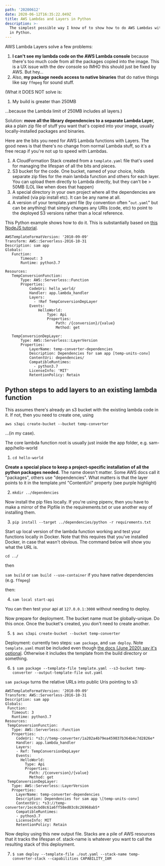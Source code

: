```yaml
---
path: '20200612'
date: 2020-06-12T16:35:22.049Z
title: AWS Lambdas and Layers in Python
description: >-
  The simplest possible way I know of to show how to do AWS Lambdas with layers
  in Python.
---
```

AWS Lambda Layers solve a few problems: 

1. **I can't see my lambda code on the AWS Lambda console** because there's too much code from all the packages copied into the image. This is a UX issue with the dev console so IMHO this should just be fixed by AWS. But hey…
2. Also, **my package needs access to native binaries** that do native things like say `ffmpeg` for sound stuff.

(What it DOES NOT solve is:

1. My build is greater than 250MB

…because the Lambda limit of 250MB includes all layers.)

Solution: **move all the library dependencies to a separate Lambda Laye**r, aka a plain zip file of stuff you want that's copied into your image, usually locally-installed packages and binaries.

Here are the bits you need for AWS Lambda functions with Layers. The good news is that there's no change from normal Lambda stuff, so it's a free recap if you're not up to speed with Lambdas.

1. A CloudFormation Stack created from a `template.yaml` file that's used for managing the lifespan of all the bits and pieces. 
2. S3 bucket for the code. One bucket, named of your choice, holds separate zip files for the main lambda function and others for each layer. You can upload them directly to Lambda directly, but they can't be > 50MB (LOL like when does that happen)
3. A special directory in your own project where all the dependencies are installed (via pip install etc). It can be any name at all. 
4. A version of your template.yaml file (by convention often "`out.yaml`" but can be anything) that simply changes any URIs (code, etc) to point to the deployed S3 versions rather than a local reference.

This Python example shows how to do it. This is substantially based on [this NodeJS tutorial](https://aws.amazon.com/blogs/compute/working-with-aws-lambda-and-lambda-layers-in-aws-sam/#:~:text=To%20support%20Lambda%20layers%2C%20SAM,or%20sam%20local%20start%2Dapi.). 

```
AWSTemplateFormatVersion: '2010-09-09'
Transform: AWS::Serverless-2016-10-31
Description: sam app
Globals:
   Function:
       Timeout: 3
       Runtime: python3.7
 
Resources:
   TempConversionFunction:
       Type: AWS::Serverless::Function
       Properties:
           CodeUri: hello_world/
           Handler: app.lambda_handler
           Layers:
             - !Ref TempConversionDepLayer
           Events:
               HelloWorld:
                   Type: Api
                   Properties:
                       Path: /{conversion}/{value}
                       Method: get
 
   TempConversionDepLayer:
       Type: AWS::Serverless::LayerVersion
       Properties:
           LayerName: temp-converter-dependencies
           Description: Dependencies for sam app [temp-units-conv]
           ContentUri: dependencies/
           CompatibleRuntimes:
             - python3.7
           LicenseInfo: 'MIT'
           RetentionPolicy: Retain
```

## Python steps to add layers to an existing lambda function

This assumes there's already an s3 bucket with the existing lambda code in it. If not, then you need to create one, using 

`aws s3api create-bucket --bucket temp-converter`

…(in my case).

The core lambda function root is usually just inside the app folder, e.g. sam-app/hello-world

1. `cd hello-world`

**Create a special place to keep a project-specific installation of all the python packages needed.** The name  doesn't matter. Some AWS docs call it "packages", others use "dependencies". What matters is that the layer points to it in the template.yml "ContentUri" property (see purple highlight)

2. `mkdir ../dependencies`

Now install the pip files locally. If you're using pipenv, then you have to make a mirror of the Pipfile in the requirements.txt or use another way of installing them. 

3. `pip install --target ../dependencies/python -r requirements.txt`

Start up local version of the lambda function working and test your functions locally in Docker. Note that this requires that you've installed Docker, in case that wasn't obvious. The command below will show you what the URL is. 

`cd ../` 

then

`sam build` or `sam build --use-container` if you have native dependencies (e.g. `ffmpeg`)

then: 

4. `sam local start-api`

You can then test your api at `127.0.0.1:3000` without needing to deploy. 

Now prepare for deployment. The bucket name must be globally-unique. Do this once. Once the bucket's created, you don't need to create another. 

5. `$ aws s3api create-bucket --bucket temp-converter`

Deployment: currently two steps: `sam package`, and `sam deploy`. Note `template.yaml` must be included even though [the docs (June 2020) say it's optional](https://docs.aws.amazon.com/serverless-application-model/latest/developerguide/sam-cli-command-reference-sam-package.html). Otherwise it includes the template from the build directory or something. 

6. `$ sam package --template-file template.yaml --s3-bucket temp-converter --output-template-file out.yaml`

`sam package` turns the relative URLs into public Uris pointing to s3:

```
AWSTemplateFormatVersion: '2010-09-09'
Transform: AWS::Serverless-2016-10-31
Description: sam app
Globals:
 Function:
   Timeout: 3
   Runtime: python3.7
Resources:
 TempConversionFunction:
   Type: AWS::Serverless::Function
   Properties:
     CodeUri: *s3://temp-converter/1a202a4b79ea459037b364b4c7d2826e*
     Handler: app.lambda_handler
     Layers:
     - Ref: TempConversionDepLayer
     Events:
       HelloWorld:
         Type: Api
         Properties:
           Path: /{conversion}/{value}
           Method: get
 TempConversionDepLayer:
   Type: AWS::Serverless::LayerVersion
   Properties:
     LayerName: temp-converter-dependencies
     Description: Dependencies for sam app \[temp-units-conv]
     ContentUri: *s3://temp-converter/1ec4cbd8c61a6ff58ed03c8c26968ab5*
     CompatibleRuntimes:
     - python3.7
     LicenseInfo: MIT
     RetentionPolicy: Retain
```

Now deploy using this new output file. Stacks are a pile of AWS resources that it tracks the lifespan of. stack-name is whatever you want to call the resulting stack of this deployment. 

7. `$ sam deploy --template-file ./out.yaml --stack-name temp-converter-stack --capabilities CAPABILITY_IAM`

